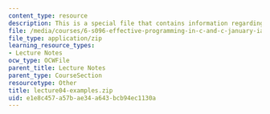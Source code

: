 ```yaml
---
content_type: resource
description: This is a special file that contains information regarding lecture 4.
file: /media/courses/6-s096-effective-programming-in-c-and-c-january-iap-2014/e1e8c457a57bae34a643bcb94ec1130a_lecture04-examples.zip
file_type: application/zip
learning_resource_types:
- Lecture Notes
ocw_type: OCWFile
parent_title: Lecture Notes
parent_type: CourseSection
resourcetype: Other
title: lecture04-examples.zip
uid: e1e8c457-a57b-ae34-a643-bcb94ec1130a
---
```

